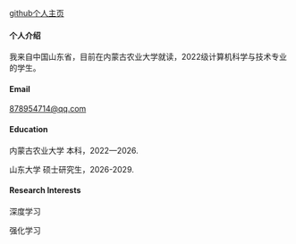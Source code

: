

[github个人主页](https://github.com/lizhongzheng13?tab=repositories)



#### 个人介绍

我来自中国山东省，目前在内蒙古农业大学就读，2022级计算机科学与技术专业的学生。

#### Email
878954714@qq.com

#### Education
内蒙古农业大学 本科，2022—2026.

山东大学 硕士研究生，2026-2029.

#### Research Interests
深度学习 

强化学习
